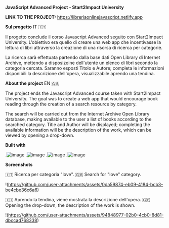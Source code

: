 **JavaScript Advanced Project - Start2Impact University**

**LINK TO THE PROJECT:** https://libreriaonlinejavascript.netlify.app

**Sul progetto**
IT 🇮🇹

Il progetto conclude il corso Javascript Advanced seguito con Start2Impact University.
L’obiettivo era quello di creare una web app che incentivasse la lettura di libri attraverso la creazione di una risorsa di ricerca per categorie.

La ricerca sarà effettuata partendo dalla base dati Open Library di Internet Archive, mettendo a disposizoine dell'utente un elenco di libri secondo la categoria cercata.
Saranno esposti Titolo  e Autore; completa le informazioni disponibili la descrizione dell'opera, visualizzabile aprendo una tendina.

**About the project**
EN 🇬🇧

The project ends the Javascript Advanced course taken with Start2Impact University.
The goal was to create a web app that would encourage book reading through the creation of a search resource by category.

The search will be carried out from the Internet Archive Open Library database, making available to the user a list of books according to the searched category.
Title and Author will be displayed; completing the available information will be the description of the work, which can be viewed by opening a drop-down.

**Built with**

.![image](https://img.shields.io/badge/HTML5-E34F26?style=for-the-badge&logo=html5&logoColor=white)
.![image](https://img.shields.io/badge/CSS3-1572B6?style=for-the-badge&logo=css3&logoColor=white)
.![image](https://img.shields.io/badge/JavaScript-323330?style=for-the-badge&logo=javascript&logoColor=F7DF1E) 
.![image](https://img.shields.io/badge/axios-671ddf?&style=for-the-badge&logo=axios&logoColor=white)

**Screenshots**

🇮🇹 Ricerca per categoria "love".
🇬🇧 Search for "love" category.

!(https://github.com/user-attachments/assets/0da59874-eb09-4184-bcb3-be4cbe36c6a6)

🇮🇹 Aprendo la tendina, viene mostrata la descrizione dell'opera.
🇬🇧 Opening the drop-down, the description of the work is shown.

!(https://github.com/user-attachments/assets/94848977-02b0-4cb0-8d81-dbccad768338)

